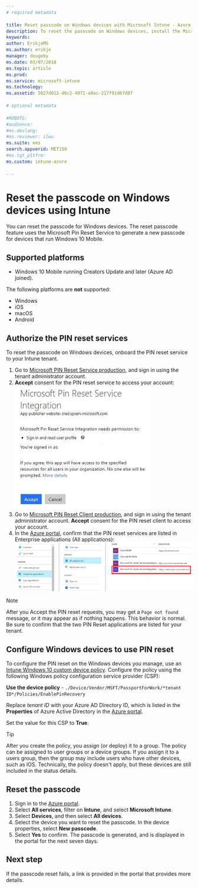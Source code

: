 ```yaml
---
# required metadata

title: Reset passcode on Windows devices with Microsoft Intune - Azure | Microsoft Docs
description: To reset the passcode on Windows devices, install the Microsoft Pin Reset Service and Microsoft Pin Reset Client, create a device policy using your Azure Active Directory Directory ID, and then reset the passcode in the Azure portal using Microsoft Intune.
keywords:
author: ErikjeMS
ms.author: erikje
manager: dougeby
ms.date: 03/07/2018
ms.topic: article
ms.prod:
ms.service: microsoft-intune
ms.technology:
ms.assetid: 5027d012-d6c2-4971-a9ac-217f91d67d87

# optional metadata

#ROBOTS:
#audience:
#ms.devlang:
#ms.reviewer: ilwu
ms.suite: ems
search.appverid: MET150
#ms.tgt_pltfrm:
ms.custom: intune-azure

---
```


# Reset the passcode on Windows devices using Intune

You can reset the passcode for Windows devices. The reset passcode feature uses the Microsoft Pin Reset Service to generate a new passcode for devices that run Windows 10 Mobile. 

## Supported platforms

- Windows 10 Mobile running Creators Update and later (Azure AD joined).

The following platforms are **not** supported:
- Windows
- iOS
- macOS
- Android

## Authorize the PIN reset services

To reset the passcode on Windows devices, onboard the PIN reset service to your Intune tenant.

1. Go to [Microsoft PIN Reset Service production](https://login.windows.net/common/oauth2/authorize?response_type=code&client_id=b8456c59-1230-44c7-a4a2-99b085333e84&resource=https%3A%2F%2Fgraph.windows.net&redirect_uri=https%3A%2F%2Fcred.microsoft.com&state=e9191523-6c2f-4f1d-a4f9-c36f26f89df0&prompt=admin_consent), and sign in using the tenant administrator account.
2. **Accept** consent for the PIN reset service to access your account: 
  ![Accept the PIN Reset Server request for permissions](./media/pin-reset-service-home-screen.png)
3. Go to [Microsoft PIN Reset Client production](https://login.windows.net/common/oauth2/authorize?response_type=code&client_id=9115dd05-fad5-4f9c-acc7-305d08b1b04e&resource=https%3A%2F%2Fcred.microsoft.com%2F&redirect_uri=ms-appx-web%3A%2F%2FMicrosoft.AAD.BrokerPlugin%2F9115dd05-fad5-4f9c-acc7-305d08b1b04e&state=6765f8c5-f4a7-4029-b667-46a6776ad611&prompt=admin_consent), and sign in using the tenant administrator account. **Accept** consent for the PIN reset client to access your account.
4. In the [Azure portal](https://portal.azure.com), confirm that the PIN reset services are listed in Enterprise applications (All applications):
  ![PIN reset service permissions page](./media/pin-reset-service-application.png)

> [!NOTE]
> After you Accept the PIN reset requests, you may get a `Page not found` message, or it may appear as if nothing happens. This behavior is normal. Be sure to confirm that the two PIN Reset applications are listed for your tenant.

## Configure Windows devices to use PIN reset

To configure the PIN reset on the Windows devices you manage, use an [Intune Windows 10 custom device policy](custom-settings-windows-10.md). Configure the policy using the following Windows policy configuration service provider (CSP):

**Use the device policy** - `./Device/Vendor/MSFT/PassportForWork/*tenant ID*/Policies/EnablePinRecovery`

Replace *tenant ID* with your Azure AD Directory ID, which is listed in the **Properties** of Azure Active Directory in the [Azure portal](https://portal.azure.com).

Set the value for this CSP to **True**.

> [!TIP]
> After you create the policy, you assign (or deploy) it to a group. The policy can be assigned to user groups or a device groups. If you assign it to a users group, then the group may include users who have other devices, such as IOS. Technically, the policy doesn't apply, but these devices are still included in the status details.

## Reset the passcode

1. Sign in to the [Azure portal](https://portal.azure.com). 
2. Select **All services**, filter on **Intune**, and select **Microsoft Intune**.
3. Select **Devices**, and then select **All devices**.
4. Select the device you want to reset the passcode. In the device properties, select **New passcode**.
5. Select **Yes** to confirm. The passcode is generated, and is displayed in the portal for the next seven days.

## Next step

If the passcode reset fails, a link is provided in the portal that provides more details.
